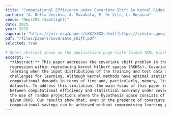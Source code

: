 ```yaml
---
title: "Computational Efficiency under Covariate Shift in Kernel Ridge Regression"
authors: "A. Della Vecchia, A. Mavakala, E. De Vito, L. Rosasco"
venue: "NeurIPS (Spotlight)"
date: 2025
year: 2025
paperurl: "https://jmlr.org/papers/vXX/XXXX.html](https://scholar.google.it/citations?view_op=view_citation&hl=en&user=aaeUheEAAAAJ&citation_for_view=aaeUheEAAAAJ:IjCSPb-OGe4C)"   # replace with the actual JMLR URL (or Scholar)
pdf: "/files/papers/Covariate_shift.pdf"
selected: true

# Short abstract shown on the publications page (safe folded YAML block)
excerpt: >-
  **Abstract:** This paper addresses the covariate shift problem in the context of nonparametric
  regression within reproducing kernel Hilbert spaces (RKHSs). Covariate shift arises in supervised
  learning when the input distributions of the training and test data differ, presenting additional
  challenges for learning. Although kernel methods have optimal statistical properties, their high
  computational demands in terms of time and, particularly, memory, limit their scalability to large
  datasets. To address this limitation, the main focus of this paper is to explore the trade-off
  between computational efficiency and statistical accuracy under covariate shift. We investigate
  the use of random projections where the hypothesis space consists of a random subspace within a
  given RKHS. Our results show that, even in the presence of covariate shift, significant
  computational savings can be achieved without compromising learning performance.
---
```

